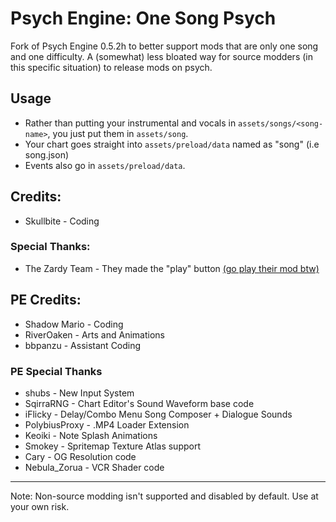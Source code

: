 # Psych Engine: One Song Psych
Fork of Psych Engine 0.5.2h to better support mods that are only one song and one difficulty.
A (somewhat) less bloated way for source modders (in this specific situation) to release mods on psych.


## Usage
- Rather than putting your instrumental and vocals in `assets/songs/<song-name>`, you just put them in `assets/song`.
- Your chart goes straight into `assets/preload/data` named as "song" (i.e song.json)
- Events also go in `assets/preload/data`.

## Credits:
* Skullbite - Coding

### Special Thanks:
* The Zardy Team - They made the "play" button [(go play their mod btw)](https://gamebanana.com/mods/44366)

## PE Credits:
* Shadow Mario - Coding
* RiverOaken - Arts and Animations
* bbpanzu - Assistant Coding

### PE Special Thanks
* shubs - New Input System
* SqirraRNG - Chart Editor's Sound Waveform base code
* iFlicky - Delay/Combo Menu Song Composer + Dialogue Sounds
* PolybiusProxy - .MP4 Loader Extension
* Keoiki - Note Splash Animations
* Smokey - Spritemap Texture Atlas support
* Cary - OG Resolution code
* Nebula_Zorua - VCR Shader code
_____________________________________


Note: Non-source modding isn't supported and disabled by default. Use at your own risk.








